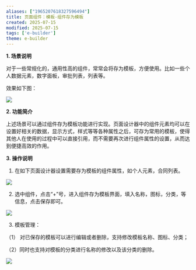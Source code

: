```yaml
---
aliases: ["1965207618327596494"]
title: 页面组件：模板-组件存为模板
created: 2025-07-15
modified: 2025-07-15
tags: ['e-builder']
theme: e-builder
---
```


**1. 场景说明**

对于一些常规化的，通用性高的组件，常常会将存为模板，方便使用。比如一些个人数据元素，数字面板，审批列表，列表等。

效果如下图：

![](0ee0706b270b3a047515644d90f6f2a0.jpg)

**2. **功**能简介**

上述场景可以通过组件存为模板功能进行实现。页面设计器中的组件元素均可以在设置好相关的数据，显示方式，样式等等各种属性之后，可存为常用的模板，使得其他人在使用的过程中可以直接引用，而不需要再次进行组件属性的设置，从而达到便捷高效的作用。

**3. 操作说明**

1. 在如下页面设计器设置需要存为模板的组件属性，如个人元素，合同列表。

![](22123b04c6cce63ab999ab7744f3d585.jpg)

2. 选中组件，点击“+”号，进入组件存为模板界面，填入名称，图标，分类，等信息，点击保存即可。

![](d9c7e9f427a6dce0e350580368805346.jpg)

3. 模板管理：

（1） 对已保存的模板可以进行编辑或者删除，支持修改模板名称、图标、分类；

（2）同时也支持对模板的分类进行名称的修改以及该分类的删除。

![](f2b7cd60819a7e0a5bca1d00d91e32de.jpg)